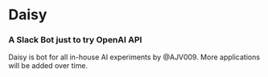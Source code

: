 # Daisy
### A Slack Bot just to try OpenAI API

Daisy is bot for all in-house AI experiments by @AJV009. More applications will be added over time.